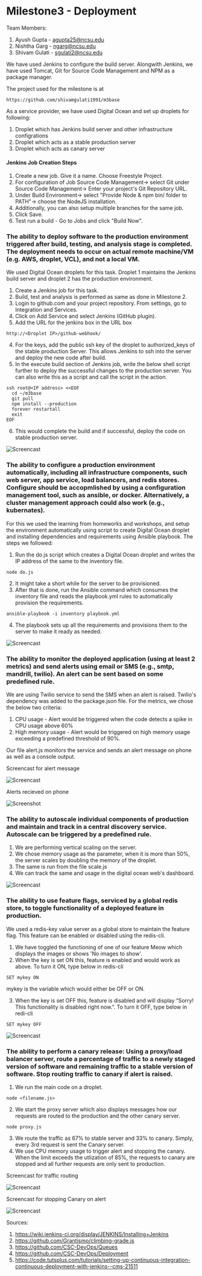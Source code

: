 # Milestone3 - Deployment

Team Members:

1. Ayush Gupta - agupta25@ncsu.edu
2. Nishtha Garg - ngarg@ncsu.edu
3. Shivam Gulati - sgulati2@ncsu.edu

We have used Jenkins to configure the build server. Alongwith Jenkins, we have used Tomcat, Git for Source Code Management and NPM as a package manager.

The project used for the milestone is at

```
https://github.com/shivamgulati1991/m3base
```
As a service provider, we have used Digital Ocean and set up droplets for following:

1. Droplet which has Jenkins build server and other infrastructure configrations
2. Droplet which acts as a stable production server
3. Droplet which acts as canary server

#### Jenkins Job Creation Steps

1. Create a new job. Give it a name. Choose Freestyle Project.
2. For configuration of Job
   Source Code Management-> select Git under Source Code Management-> Enter your project's Git Repository URL.
3. Under Build Environment-> select "Provide Node & npm bin/ folder to PATH"-> choose the NodeJS installation.
4. Additionally, you can also setup multiple branches for the same job.
5. Click Save.
5. Test run a build - Go to Jobs and click "Build Now". 


### The ability to deploy software to the production environment triggered after build, testing, and analysis stage is completed. The deployment needs to occur on actual remote machine/VM (e.g. AWS, droplet, VCL), and not a local VM.

We used Digital Ocean droplets for this task. Droplet 1 maintains the Jenkins build server and droplet 2 has the production environment.

1. Create a Jenkins job for this task.
2. Build, test and analysis is performed as same as done in Milestone 2.
3. Login to github.com and your project repository. From settings, go to Integration and Services.
4. Click on Add Service and select Jenkins (GitHub plugin).
5. Add the URL for the jenkins box in the URL box
```
http://<Droplet IP>/github-webhook/
```

4. For the keys, add the public ssh key of the droplet to authorized_keys of the stable production Server. This allows Jenkins to ssh into the server and deploy the new code after build.
5. In the execute build section of Jenkins job, write the below shell script further to deploy the successful changes to the production server. You can also write this as a script and call the script in the action.
```
ssh root@<IP address> <<EOF
  cd ~/m3base
  git pull
  npm install --production
  forever restartall
  exit
EOF
```

6. This would complete the build and if successful, deploy the code on stable production server.

![Screencast](https://github.com/shivamgulati1991/DevOps-Milestone3/blob/master/Screens/1.gif)


### The ability to configure a production environment automatically, including all infrastructure components, such web server, app service, load balancers, and redis stores. Configure should be accopmlished by using a configuration management tool, such as ansible, or docker. Alternatively, a cluster management approach could also work (e.g., kubernates).

For this we used the learning from homeworks and workshops, and setup the environment automatically using script to create Digital Ocean droplet and installing dependencies and requirements using Ansible playbook. The steps we followed:

1. Run the do.js script which creates a Digital Ocean droplet and writes the IP address of the same to the inventory file.
```
node do.js
```

2. It might take a short while for the server to be provisioned.
3. After that is done, run the Ansible command which consumes the inventory file and reads the playbook.yml rules to automatically provision the requirements.

```
ansible-playbook -i inventory playbook.yml
```

4. The playbook sets up all the requirements and provisions them to the server to make it ready as needed. 
   
![Screencast](https://github.com/shivamgulati1991/DevOps-Milestone3/blob/master/Screens/2.gif)

### The ability to monitor the deployed application (using at least 2 metrics) and send alerts using email or SMS (e.g., smtp, mandrill, twilio). An alert can be sent based on some predefined rule.  

We are using Twilio service to send the SMS when an alert is raised. Twilio's dependency was added to the package.json file. 
For the metrics, we chose the below two criteria:

1. CPU usage - Alert would be triggered when the code detects a spike in CPU usage above 60%
2. High memory usage -  Alert would be triggered on high memory usage exceeding a predefined threshold of 90%.

Our file alert.js monitors the service and sends an alert message on phone as well as a console output.

Screencast for alert message

![Screencast](https://github.com/shivamgulati1991/DevOps-Milestone3/blob/master/Screens/3_1.gif)

Alerts recieved on phone

![Screenshot](https://github.com/shivamgulati1991/DevOps-Milestone3/blob/master/Screens/3_2.jpg)

### The ability to autoscale individual components of production and maintain and track in a central discovery service. Autoscale can be triggered by a predefined rule.
   
1. We are performing vertical scaling on the server. 
2. We chose memory usage as the parameter, when it is more than 50%, the server scales by doubling the memory of the droplet.
3. The same is run from the file scale.js
3. We can track the same and usage in the digital ocean web's dashboard.

![Screencast](https://github.com/shivamgulati1991/DevOps-Milestone3/blob/master/Screens/4.gif)

### The ability to use feature flags, serviced by a global redis store, to toggle functionality of a deployed feature in production.

We used a redis-key value server as a global store to maintain the feature flag. This feature can be enabled or disabled using the redis-cli.

1. We have toggled the functioning of one of our feature Meow which displays the images or shows 'No images to show'.
2. When the key is set ON this, feature is enabled and would work as above. To turn it ON, type below in redis-cli
```
SET mykey ON
```

mykey is the variable which would either be OFF or ON.

3. When the key is set OFF this, feature is disabled and will display “Sorry! This functionality is disabled right now.”. To turn it OFF, type below in redi-cli
```
SET mykey OFF
```

![Screencast](https://github.com/shivamgulati1991/DevOps-Milestone3/blob/master/Screens/5.gif)

### The ability to perform a canary release: Using a proxy/load balancer server, route a percentage of traffic to a newly staged version of software and remaining traffic to a stable version of software. Stop routing traffic to canary if alert is raised.

1. We run the main code on a droplet.
```
node <filename.js>
```

2. We start the proxy server which also displays messages how our requests are routed to the production and the other canary server.
```
node proxy.js
```

3. We route the traffic as 67% to stable server and 33% to canary. Simply, every 3rd request is sent the Canary server.
4. We use CPU memory usage to trigger alert and stopping the canary. When the limit exceeds the utlization of 85%, the requests to canary are stopped and all further requests are only sent to production.

Screencast for traffic routing

![Screencast](https://github.com/shivamgulati1991/DevOps-Milestone3/blob/master/Screens/6_1.gif)

Screencast for stopping Canary on alert

![Screencast](https://github.com/shivamgulati1991/DevOps-Milestone3/blob/master/Screens/6_2.gif)


Sources:

1. https://wiki.jenkins-ci.org/display/JENKINS/Installing+Jenkins
2. https://github.com/Grantismo/climbing-grade.js
3. https://github.com/CSC-DevOps/Queues
4. https://github.com/CSC-DevOps/Deployment
5. https://code.tutsplus.com/tutorials/setting-up-continuous-integration-continuous-deployment-with-jenkins--cms-21511
